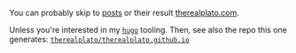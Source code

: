 You can probably skip to [posts](https://github.com/therealplato/therealplato.com/tree/master/hugosite/content/posts) or their result
[therealplato.com](https://therealplato.com).

Unless you're interested in my [`hugo`](https://github.com/gohugoio/hugo) tooling. Then, see also the repo this one generates: [`therealplato/therealplato.github.io`](https://github.com/therealplato/therealplato.github.io)
